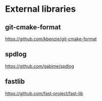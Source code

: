 External libraries
==================

git-cmake-format
----------------
https://github.com/kbenzie/git-cmake-format

spdlog
------
https://github.com/gabime/spdlog

fastlib
-------
https://github.com/fast-project/fast-lib
